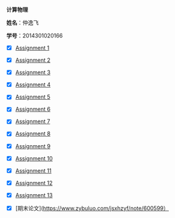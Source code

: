  **计算物理**
 
  **姓名**：仲逸飞
 
  **学号**：2014301020166
  
- [x] [Assignment 1](https://github.com/jsxhzyf/compuational_physics_N2014301020166/blob/master/Assignment_1)

 
- [x] [Assignment 2](https://github.com/jsxhzyf/compuational_physics_N2014301020166/tree/master/Assignment_2)


- [x] [Assignment 3]( https://github.com/jsxhzyf/compuational_physics_N2014301020166/tree/master/Assignment_3)

- [x] [Assignment 4]( https://github.com/jsxhzyf/compuational_physics_N2014301020166/blob/master/Assignment_4/Readme.md)

- [x] [Assignment 5](https://www.zybuluo.com/jsxhzyf/note/533510)

- [x] [Assignment 6](https://www.zybuluo.com/jsxhzyf/note/542508)

- [x] [Assignment 7](https://www.zybuluo.com/jsxhzyf/note/557741)

- [x] [Assignment 8](https://www.zybuluo.com/jsxhzyf/note/565678)

- [x] [Assignment 9](https://www.zybuluo.com/jsxhzyf/note/573645)

- [x] [Assignment 10](https://www.zybuluo.com/jsxhzyf/note/581722)

- [x] [Assignment 11](https://www.zybuluo.com/jsxhzyf/note/589974)

- [x] [Assignment 12](https://www.zybuluo.com/jsxhzyf/note/597875)

- [x] [Assignment 13](https://www.zybuluo.com/jsxhzyf/note/605080)

- [x] [期末论文](https://www.zybuluo.com/jsxhzyf/note/600599）
